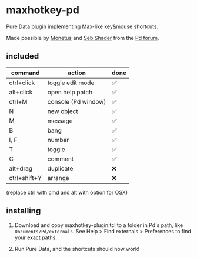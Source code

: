 # maxhotkey-pd
 Pure Data plugin implementing Max-like key&mouse shortcuts.

 Made possible by [Monetus](https://github.com/monetus) and [Seb Shader](https://github.com/sebshader) from the [Pd forum](https://forum.pdpatchrepo.info).

## included

| command | action | done |
|---------|--------|------|
| ctrl+click | toggle edit mode | ✅ | 
| alt+click | open help patch | ✅ |
| ctrl+M | console (Pd window) | ✅ |
| N | new object | ✅ |
| M | message | ✅ |
| B | bang | ✅ |
| I, F | number | ✅ |
| T | toggle | ✅ |
| C | comment | ✅ |
| alt+drag | duplicate | ❌ |
| ctrl+shift+Y | arrange | ❌ |

(replace ctrl with cmd and alt with option for OSX)

## installing

1. Download and copy maxhotkey-plugin.tcl to a folder in Pd's path, like ```Documents/Pd/externals```. See Help > Find externals > Preferences to find your exact paths.

2. Run Pure Data, and the shortcuts should now work!